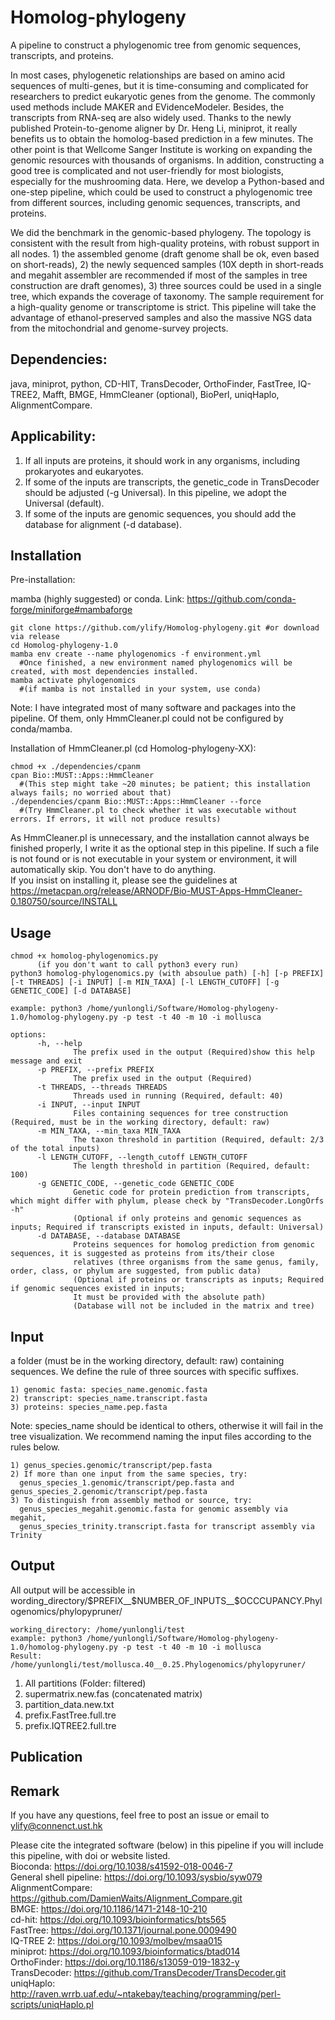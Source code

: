 # Homolog-phylogeny
A pipeline to construct a phylogenomic tree from genomic sequences, transcripts, and proteins.

In most cases, phylogenetic relationships are based on amino acid sequences of multi-genes, but it is time-consuming and complicated for researchers to predict eukaryotic genes from the genome. The commonly used methods include MAKER and EVidenceModeler. Besides, the transcripts from RNA-seq are also widely used. Thanks to the newly published Protein-to-genome aligner by Dr. Heng Li, miniprot, it really benefits us to obtain the homolog-based prediction in a few minutes. The other point is that Wellcome Sanger Institute is working on expanding the genomic resources with thousands of organisms. In addition, constructing a good tree is complicated and not user-friendly for most biologists, especially for the mushrooming data. Here, we develop a Python-based and one-step pipeline, which could be used to construct a phylogenomic tree from different sources, including genomic sequences, transcripts, and proteins.

We did the benchmark in the genomic-based phylogeny. The topology is consistent with the result from high-quality proteins, with robust support in all nodes. 1) the assembled genome (draft genome shall be ok, even based on short-reads), 2) the newly sequenced samples (10X depth in short-reads and megahit assembler are recommended if most of the samples in tree construction are draft genomes), 3) three sources could be used in a single tree, which expands the coverage of taxonomy. The sample requirement for a high-quality genome or transcriptome is strict. This pipeline will take the advantage of ethanol-preserved samples and also the massive NGS data from the mitochondrial and genome-survey projects.

Dependencies: 
-
java, miniprot, python, CD-HIT, TransDecoder, OrthoFinder, FastTree, IQ-TREE2, Mafft, BMGE, HmmCleaner (optional), BioPerl, uniqHaplo, AlignmentCompare.  

Applicability: 
-
1) If all inputs are proteins, it should work in any organisms, including prokaryotes and eukaryotes.  
2) If some of the inputs are transcripts, the genetic_code in TransDecoder should be adjusted (-g Universal). In this pipeline, we adopt the Universal (default).  
3) If some of the inputs are genomic sequences, you should add the database for alignment (-d database).
          

Installation 
-
Pre-installation:

mamba (highly suggested) or conda. Link: https://github.com/conda-forge/miniforge#mambaforge

    git clone https://github.com/ylify/Homolog-phylogeny.git #or download via release
    cd Homolog-phylogeny-1.0
    mamba env create --name phylogenomics -f environment.yml  
      #Once finished, a new environment named phylogenomics will be created, with most dependencies installed. 
    mamba activate phylogenomics
      #(if mamba is not installed in your system, use conda)  
Note: I have integrated most of many software and packages into the pipeline. Of them, only HmmCleaner.pl could not be configured by conda/mamba.   

Installation of HmmCleaner.pl (cd Homolog-phylogeny-XX): 
    
    chmod +x ./dependencies/cpanm 
    cpan Bio::MUST::Apps::HmmCleaner 
      #(This step might take ~20 minutes; be patient; this installation always fails; no worried about that)
    ./dependencies/cpanm Bio::MUST::Apps::HmmCleaner --force 
      #(Try HmmCleaner.pl to check whether it was executable without errors. If errors, it will not produce results) 
As HmmCleaner.pl is unnecessary, and the installation cannot always be finished properly, I write it as the optional step in this pipeline. If such a file is not found or is not executable in your system or environment, it will automatically skip. You don't have to do anything.  
If you insist on installing it, please see the guidelines at https://metacpan.org/release/ARNODF/Bio-MUST-Apps-HmmCleaner-0.180750/source/INSTALL

Usage
-
    chmod +x homolog-phylogenomics.py
          (if you don't want to call python3 every run)
    python3 homolog-phylogenomics.py (with absoulue path) [-h] [-p PREFIX] [-t THREADS] [-i INPUT] [-m MIN_TAXA] [-l LENGTH_CUTOFF] [-g GENETIC_CODE] [-d DATABASE]
    
    example: python3 /home/yunlongli/Software/Homolog-phylogeny-1.0/homolog-phylogeny.py -p test -t 40 -m 10 -i mollusca
    
    options:
          -h, --help
                  The prefix used in the output (Required)show this help message and exit
          -p PREFIX, --prefix PREFIX
                  The prefix used in the output (Required)
          -t THREADS, --threads THREADS
                  Threads used in running (Required, default: 40)
          -i INPUT, --input INPUT
                  Files containing sequences for tree construction (Required, must be in the working directory, default: raw)        
          -m MIN_TAXA, --min_taxa MIN_TAXA
                  The taxon threshold in partition (Required, default: 2/3 of the total inputs)
          -l LENGTH_CUTOFF, --length_cutoff LENGTH_CUTOFF
                  The length threshold in partition (Required, default: 100)
          -g GENETIC_CODE, --genetic_code GENETIC_CODE
                  Genetic code for protein prediction from transcripts, which might differ with phylum, please check by "TransDecoder.LongOrfs -h" 
                  (Optional if only proteins and genomic sequences as inputs; Required if transcripts existed in inputs, default: Universal)
          -d DATABASE, --database DATABASE
                  Proteins sequences for homolog prediction from genomic sequences, it is suggested as proteins from its/their close
                  relatives (three organisms from the same genus, family, order, class, or phylum are suggested, from public data) 
                  (Optional if proteins or transcripts as inputs; Required if genomic sequences existed in inputs; 
                  It must be provided with the absolute path)
                  (Database will not be included in the matrix and tree)

Input
-
a folder (must be in the working directory, default: raw) containing sequences. We define the rule of three sources with specific suffixes. 

    1) genomic fasta: species_name.genomic.fasta
    2) transcript: species_name.transcript.fasta
    3) proteins: species_name.pep.fasta  
    
Note: species_name should be identical to others, otherwise it will fail in the tree visualization. We recommend naming the input files according to the rules below.  

    1) genus_species.genomic/transcript/pep.fasta  
    2) If more than one input from the same species, try:
      genus_species_1.genomic/transcript/pep.fasta and genus_species_2.genomic/transcript/pep.fasta  
    3) To distinguish from assembly method or source, try:
      genus_species_megahit.genomic.fasta for genomic assembly via megahit, 
      genus_species_trinity.transcript.fasta for transcript assembly via Trinity  
      
Output
-
All output will be accessible in wording_directory/$PREFIX__$NUMBER_OF_INPUTS__$OCCCUPANCY.Phylogenomics/phylopypruner/  

    working_directory: /home/yunlongli/test
    example: python3 /home/yunlongli/Software/Homolog-phylogeny-1.0/homolog-phylogeny.py -p test -t 40 -m 10 -i mollusca  
    Result: /home/yunlongli/test/mollusca.40__0.25.Phylogenomics/phylopyruner/
1) All partitions (Folder: filtered)
2) supermatrix.new.fas (concatenated matrix)  
3) partition_data.new.txt  
4) prefix.FastTree.full.tre  
5) prefix.IQTREE2.full.tre  
  
Publication
-



Remark
-
If you have any questions, feel free to post an issue or email to ylify@connenct.ust.hk  
  
Please cite the integrated software (below) in this pipeline if you will include this pipeline, with doi or website listed.  
Bioconda: https://doi.org/10.1038/s41592-018-0046-7  
General shell pipeline: https://doi.org/10.1093/sysbio/syw079  
AlignmentCompare: https://github.com/DamienWaits/Alignment_Compare.git  
BMGE: https://doi.org/10.1186/1471-2148-10-210  
cd-hit: https://doi.org/10.1093/bioinformatics/bts565  
FastTree: https://doi.org/10.1371/journal.pone.0009490  
IQ-TREE 2: https://doi.org/10.1093/molbev/msaa015  
miniprot: https://doi.org/10.1093/bioinformatics/btad014  
OrthoFinder: https://doi.org/10.1186/s13059-019-1832-y  
TransDecoder: https://github.com/TransDecoder/TransDecoder.git  
uniqHaplo: http://raven.wrrb.uaf.edu/~ntakebay/teaching/programming/perl-scripts/uniqHaplo.pl

